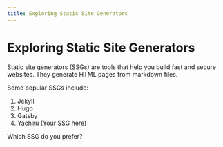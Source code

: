 ```yaml
---
title: Exploring Static Site Generators
---
```


# Exploring Static Site Generators

Static site generators (SSGs) are tools that help you build fast and secure websites. They generate HTML pages from markdown files.

Some popular SSGs include:

1. Jekyll
2. Hugo
3. Gatsby
4. Yachiru (Your SSG here)

Which SSG do you prefer?
